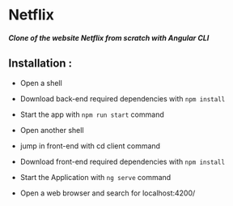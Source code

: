 # Netflix

##### _Clone of the website Netflix from scratch with Angular CLI_

## **Installation** :

* Open a shell
* Download back-end required dependencies with `npm install`
* Start the app with `npm run start` command

* Open another shell
* jump in front-end with cd client command
* Download front-end required dependencies with `npm install`
* Start the Application with `ng serve` command

* Open a web browser and search for localhost:4200/


